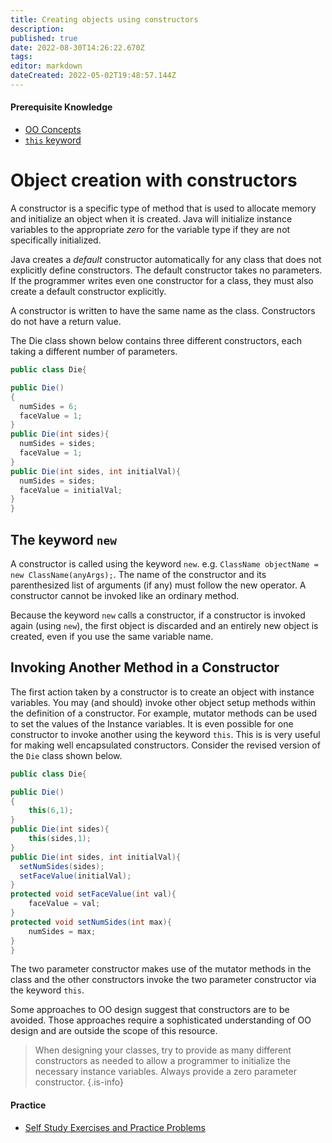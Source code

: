 ```yaml
---
title: Creating objects using constructors
description: 
published: true
date: 2022-08-30T14:26:22.670Z
tags: 
editor: markdown
dateCreated: 2022-05-02T19:48:57.144Z
---
```


#### Prerequisite Knowledge
- [OO Concepts](/ooConcepts)
- [`this` keyword](/java/this)

# Object creation with constructors

A constructor is a specific type of method that is used to allocate memory and initialize an object when it is created. Java will initialize instance variables to the appropriate *zero* for the variable type if they are not specifically initialized.  

Java creates a *default* constructor automatically for any class that does not explicitly define constructors. The default constructor takes no parameters. If the programmer writes even one constructor for a class, they must also create a default constructor explicitly.

A constructor is written to have  the same name as the class. Constructors do not have a return value.

The Die class shown below contains three different constructors, each taking a different number of parameters. 


```java
public class Die{

public Die()
{
  numSides = 6;
  faceValue = 1;
}
public Die(int sides){
  numSides = sides;
  faceValue = 1;
}
public Die(int sides, int initialVal){
  numSides = sides;
  faceValue = initialVal;
}
}
```

## The keyword `new` 

A constructor is called using the keyword `new`.  e.g. `ClassName objectName = new ClassName(anyArgs);`. The name of the constructor and its parenthesized list of arguments (if any) must follow the new operator.  A constructor cannot be invoked like an ordinary method.

Because the keyword `new` calls a constructor,  if a constructor is invoked again (using `new`), the first object is discarded and an entirely new object is created, even if you use the same variable name.


## Invoking Another Method in a Constructor

The first action taken by a constructor is to create an object with instance variables. 
You may (and should) invoke other object setup methods within the definition of a constructor.  For example, mutator methods can be used to set the values of the Instance variables. It is even possible for one constructor to invoke another using the keyword `this`. This is is very useful for making well encapsulated constructors.   Consider the revised version of the `Die` class shown below.

```Java
public class Die{

public Die()
{
	this(6,1);
}
public Die(int sides){
	this(sides,1);
}
public Die(int sides, int initialVal){
  setNumSides(sides);
  setFaceValue(initialVal);
}
protected void setFaceValue(int val){
	faceValue = val;
}
protected void setNumSides(int max){
	numSides = max;
}
}
```

The two parameter constructor makes use of the mutator methods in the class and the other constructors invoke the two parameter constructor via the keyword `this`.  

Some approaches to OO design suggest that constructors are to be avoided.   Those approaches require a sophisticated understanding of OO design and  are outside the scope of this resource. 

> When designing your classes, try to provide as many different constructors as needed to allow a programmer to initialize the necessary instance variables.  Always provide a zero parameter constructor.
{.is-info}


#### Practice 
 
- [Self Study Exercises and Practice Problems](/practiceActivities/ooDesign/constructors)

 
